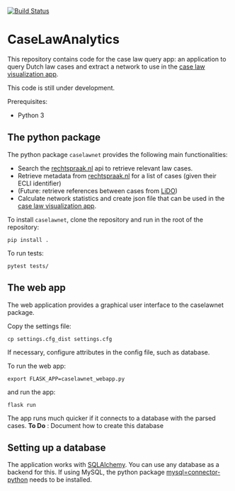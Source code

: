 [![Build Status](https://travis-ci.org/NLeSC/CaseLawAnalytics.svg?branch=master)](https://travis-ci.org/NLeSC/CaseLawAnalytics)

# CaseLawAnalytics
This repository contains code for the case law query app: an application to query Dutch law cases and extract a network to use in the [case law visualization app](https://github.com/NLeSC/case-law-app).

This code is still under development.

Prerequisites:
* Python 3

## The python package
The python package `caselawnet` provides the following main functionalities:
* Search the [rechtspraak.nl](https://www.rechtspraak.nl/) api to retrieve 
  relevant law cases.
* Retrieve metadata from [rechtspraak.nl](https://www.rechtspraak.nl/) for a 
  list of cases (given their ECLI identifier)
* (Future: retrieve references between cases from [LiDO](http://linkeddata.overheid.nl/front/portal/lido))
* Calculate network statistics and create json file that can be used in the
  [case law visualization app](https://github.com/NLeSC/case-law-app).


To install `caselawnet`, clone the repository and run in the root of the repository:

`pip install .`

To run tests:

`pytest tests/`



## The web app
The web application provides a graphical user interface to the caselawnet package.

Copy the settings file:

`cp settings.cfg_dist settings.cfg`

If necessary, configure attributes in the config file, such as database.

To run the web app:

`export FLASK_APP=caselawnet_webapp.py`

and run the app:

`flask run`

The app runs much quicker if it connects to a database with the parsed cases. __To Do__ : Document how to create this database



## Setting up a database
The application works with [SQLAlchemy](). You can use any database as a backend for this. 
If using MySQL, the python package [mysql=connector-python](https://dev.mysql.com/doc/connector-python/en/connector-python-installation-source.html) needs to be installed.